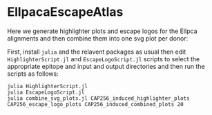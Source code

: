# EllpacaEscapeAtlas

Here we generate highlighter plots and escape logos for the Ellpca alignments
and then combine them into one svg plot per donor:

First, install `julia` and the relavent packages as usual then
edit `HighlighterScript.jl` and `EscapeLogoScript.jl` scripts to 
select the appropriate epitope and input and output directories 
and then run the scripts as follows:

```
julia HighlighterScript.jl
julia EscapeLogoScript.jl
julia combine_svg_plots.jl CAP256_induced_highlighter_plots CAP256_escape_logo_plots CAP256_induced_combined_plots 20
```
